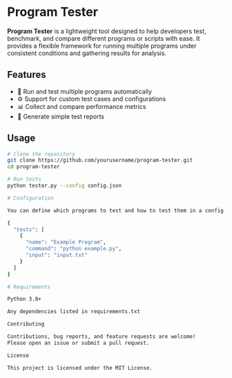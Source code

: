 # Program Tester

**Program Tester** is a lightweight tool designed to help developers test, benchmark, and compare different programs or scripts with ease. It provides a flexible framework for running multiple programs under consistent conditions and gathering results for analysis.

## Features

- 🧪 Run and test multiple programs automatically  
- ⚙️ Support for custom test cases and configurations  
- 📊 Collect and compare performance metrics  
- 🧾 Generate simple test reports  

## Usage

```bash
# Clone the repository
git clone https://github.com/yourusername/program-tester.git
cd program-tester

# Run tests
python tester.py --config config.json

# Configuration

You can define which programs to test and how to test them in a config.json file. Example:

{
  "tests": [
    {
      "name": "Example Program",
      "command": "python example.py",
      "input": "input.txt"
    }
  ]
}

# Requirements

Python 3.8+

Any dependencies listed in requirements.txt

Contributing

Contributions, bug reports, and feature requests are welcome!
Please open an issue or submit a pull request.

License

This project is licensed under the MIT License.

